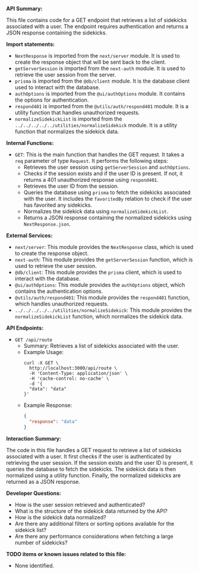 **API Summary:**

This file contains code for a GET endpoint that retrieves a list of sidekicks associated with a user. The endpoint requires authentication and returns a JSON response containing the sidekicks.

**Import statements:**

- `NextResponse` is imported from the `next/server` module. It is used to create the response object that will be sent back to the client.
- `getServerSession` is imported from the `next-auth` module. It is used to retrieve the user session from the server.
- `prisma` is imported from the `@db/client` module. It is the database client used to interact with the database.
- `authOptions` is imported from the `@ui/authOptions` module. It contains the options for authentication.
- `respond401` is imported from the `@utils/auth/respond401` module. It is a utility function that handles unauthorized requests.
- `normalizeSidekickList` is imported from the `../../../../../utilities/normalizeSidekick` module. It is a utility function that normalizes the sidekick data.

**Internal Functions:**

- `GET`: This is the main function that handles the GET request. It takes a `req` parameter of type `Request`. It performs the following steps:
  - Retrieves the user session using `getServerSession` and `authOptions`.
  - Checks if the session exists and if the user ID is present. If not, it returns a 401 unauthorized response using `respond401`.
  - Retrieves the user ID from the session.
  - Queries the database using `prisma` to fetch the sidekicks associated with the user. It includes the `favoritedBy` relation to check if the user has favorited any sidekicks.
  - Normalizes the sidekick data using `normalizeSidekickList`.
  - Returns a JSON response containing the normalized sidekicks using `NextResponse.json`.

**External Services:**

- `next/server`: This module provides the `NextResponse` class, which is used to create the response object.
- `next-auth`: This module provides the `getServerSession` function, which is used to retrieve the user session.
- `@db/client`: This module provides the `prisma` client, which is used to interact with the database.
- `@ui/authOptions`: This module provides the `authOptions` object, which contains the authentication options.
- `@utils/auth/respond401`: This module provides the `respond401` function, which handles unauthorized requests.
- `../../../../../utilities/normalizeSidekick`: This module provides the `normalizeSidekickList` function, which normalizes the sidekick data.

**API Endpoints:**

- `GET /api/route`
  - Summary: Retrieves a list of sidekicks associated with the user.
  - Example Usage:
    ```
    curl -X GET \
      http://localhost:3000/api/route \
      -H 'Content-Type: application/json' \
      -H 'cache-control: no-cache' \
      -d '{
      "data": "data"
    }'
    ```
  - Example Response:
    ```json
    {
      "response": "data"
    }
    ```

**Interaction Summary:**

The code in this file handles a GET request to retrieve a list of sidekicks associated with a user. It first checks if the user is authenticated by retrieving the user session. If the session exists and the user ID is present, it queries the database to fetch the sidekicks. The sidekick data is then normalized using a utility function. Finally, the normalized sidekicks are returned as a JSON response.

**Developer Questions:**

- How is the user session retrieved and authenticated?
- What is the structure of the sidekick data returned by the API?
- How is the sidekick data normalized?
- Are there any additional filters or sorting options available for the sidekick list?
- Are there any performance considerations when fetching a large number of sidekicks?

**TODO items or known issues related to this file:**

- None identified.